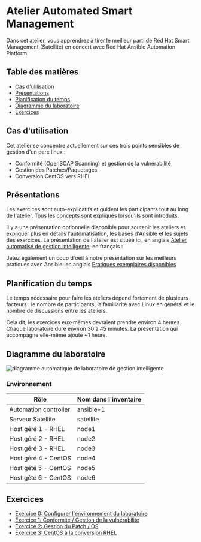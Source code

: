 # Atelier Automated Smart Management 

Dans cet atelier, vous apprendrez à tirer le meilleur parti de Red Hat Smart Management (Satellite) en concert avec Red Hat Ansible Automation Platform.

## Table des matières
- [Cas d'ulilisation](#cas-dutilisation)
- [Présentations](#présentations)
- [Planification du temps](#planification-du-temps)
- [Diagramme du laboratoire](#diagramme-du-laboratoire)
- [Exercices](#exercices)

## Cas d'utilisation

Cet atelier se concentre actuellement sur ces trois points sensibles de gestion d'un parc linux :
- Conformité (OpenSCAP Scanning) et gestion de la vulnérabilité
- Gestion des Patches/Paquetages
- Conversion CentOS vers RHEL

## Présentations

Les exercices sont auto-explicatifs et guident les participants tout au long de l'atelier. Tous les concepts sont expliqués lorsqu'ils sont introduits.

Il y a une présentation optionnelle disponible pour soutenir les ateliers et expliquer plus en détails l'automatisation, les bases d'Ansible et les sujets des exercices. La présentation de l'atelier est située ici, en anglais [Atelier automatisé de gestion intelligente](https://aap2.demoredhat.com/decks/ansible_smart_mgmt.pdf), en français : 

Jetez également un coup d'oeil à notre présentation sur les meilleurs pratiques avec Ansible: en anglais
[Pratiques exemplaires disponibles](../../decks/ansible_best_practices.pdf)

## Planification du temps

Le temps nécessaire pour faire les ateliers dépend fortement de plusieurs facteurs : le nombre de participants, la familiarité avec Linux en général et le nombre de discussions entre les ateliers.

Cela dit, les exercices eux-mêmes devraient prendre environ 4 heures. Chaque laboratoire dure environ 30 à 45 minutes. La présentation qui accompagne elle-même ajoute ~1 heure.

## Diagramme du laboratoire
![diagramme automatique de laboratoire de gestion intelligente](../../images/ansible_smart_mgmt_diagram.png#centreme)

### Environnement

| Rôle                    | Nom dans l'inventaire |
| ------------------------| ---------------|
| Automation controller   | ansible-1      |
| Serveur Satellite       | satellite      |
| Host géré 1 - RHEL   | node1          |
| Host géré 2 - RHEL   | node2          |
| Host géré 3 - RHEL   | node3          |
| Host géré 4 - CentOS | node4          |
| Host gété 5 - CentOS | node5          |
| Host gété 6 - CentOS | node6          |



## Exercices

* [Exercice 0: Configurer l'environnement du laboratoire](0-setup/README.fr.md)
* [Exercice 1: Conformité / Gestion de la vulnérabilité](1-compliance/README.fr.md)
* [Exercice 2: Gestion du Patch / OS](2-patching/README.fr.md)
* [Exercice 3: CentOS à la conversion RHEL](3-convert2rhel/README.fr.md)
